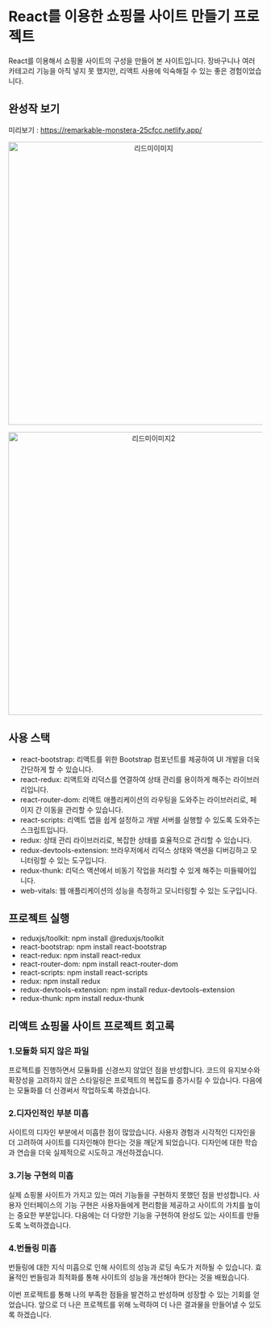 # React를 이용한 쇼핑몰 사이트 만들기 프로젝트

React를 이용해서 쇼핑몰 사이트의 구성을 만들어 본 사이트입니다.
장바구니나 여러 카테고리 기능을 아직 넣지 못 했지만, 리액트 사용에 익숙해질 수 있는 좋은 경험이었습니다.

## 완성작 보기

미리보기 : https://remarkable-monstera-25cfcc.netlify.app/
<p align="center"><img width="560" alt="리드미이미지" src="https://github.com/Parkseolmin/New_Portfolio/assets/76764414/1f993df9-7e2d-42a1-a0c7-fc8e29749ef4"></p>
<p align="center"><img width="560" alt="리드미이미지2" src="https://github.com/Parkseolmin/New_Portfolio/assets/76764414/3e353f03-81cf-42d4-80a2-e4404d21c361"></p>

## 사용 스택

- react-bootstrap: 리액트를 위한 Bootstrap 컴포넌트를 제공하여 UI 개발을 더욱 간단하게 할 수 있습니다.
- react-redux: 리액트와 리덕스를 연결하여 상태 관리를 용이하게 해주는 라이브러리입니다.
- react-router-dom: 리액트 애플리케이션의 라우팅을 도와주는 라이브러리로, 페이지 간 이동을 관리할 수 있습니다.
- react-scripts: 리액트 앱을 쉽게 설정하고 개발 서버를 실행할 수 있도록 도와주는 스크립트입니다.
- redux: 상태 관리 라이브러리로, 복잡한 상태를 효율적으로 관리할 수 있습니다.
- redux-devtools-extension: 브라우저에서 리덕스 상태와 액션을 디버깅하고 모니터링할 수 있는 도구입니다.
- redux-thunk: 리덕스 액션에서 비동기 작업을 처리할 수 있게 해주는 미들웨어입니다.
- web-vitals: 웹 애플리케이션의 성능을 측정하고 모니터링할 수 있는 도구입니다.

## 프로젝트 실행

- reduxjs/toolkit: npm install @reduxjs/toolkit
- react-bootstrap: npm install react-bootstrap
- react-redux: npm install react-redux
- react-router-dom: npm install react-router-dom
- react-scripts: npm install react-scripts
- redux: npm install redux
- redux-devtools-extension: npm install redux-devtools-extension
- redux-thunk: npm install redux-thunk

## 리액트 쇼핑몰 사이트 프로젝트 회고록

### 1.모듈화 되지 않은 파일
프로젝트를 진행하면서 모듈화를 신경쓰지 않았던 점을 반성합니다. 코드의 유지보수와 확장성을 고려하지 않은 스타일링은 프로젝트의 복잡도를 증가시킬 수 있습니다. 다음에는 모듈화를 더 신경써서 작업하도록 하겠습니다.

### 2.디자인적인 부분 미흡
사이트의 디자인 부분에서 미흡한 점이 많았습니다. 사용자 경험과 시각적인 디자인을 더 고려하여 사이트를 디자인해야 한다는 것을 깨닫게 되었습니다. 디자인에 대한 학습과 연습을 더욱 실제적으로 시도하고 개선하겠습니다.

### 3.기능 구현의 미흡
실제 쇼핑몰 사이트가 가지고 있는 여러 기능들을 구현하지 못했던 점을 반성합니다. 사용자 인터페이스의 기능 구현은 사용자들에게 편리함을 제공하고 사이트의 가치를 높이는 중요한 부분입니다. 다음에는 더 다양한 기능을 구현하여 완성도 있는 사이트를 만들도록 노력하겠습니다.

### 4.번들링 미흡
번들링에 대한 지식 미흡으로 인해 사이트의 성능과 로딩 속도가 저하될 수 있습니다. 효율적인 번들링과 최적화를 통해 사이트의 성능을 개선해야 한다는 것을 배웠습니다.

이번 프로젝트를 통해 나의 부족한 점들을 발견하고 반성하며 성장할 수 있는 기회를 얻었습니다. 앞으로 더 나은 프로젝트를 위해 노력하여 더 나은 결과물을 만들어낼 수 있도록 하겠습니다.

